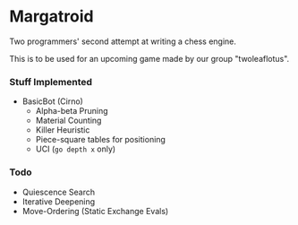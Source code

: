 
# Margatroid
Two programmers' second attempt at writing a chess engine.

This is to be used for an upcoming game made by our group "twoleaflotus".

### Stuff Implemented
  - BasicBot (Cirno)
    - Alpha-beta Pruning
    - Material Counting
    - Killer Heuristic
    - Piece-square tables for positioning
    - UCI (`go depth x` only)

### Todo
  - Quiescence Search
  - Iterative Deepening
  - Move-Ordering (Static Exchange Evals)
